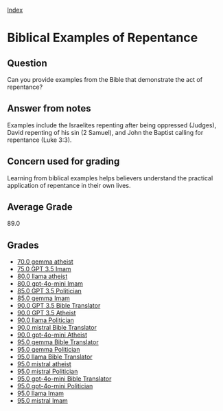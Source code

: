 
[Index](../index.md)
# Biblical Examples of Repentance
## Question
Can you provide examples from the Bible that demonstrate the act of repentance?

## Answer from notes
Examples include the Israelites repenting after being oppressed (Judges), David repenting of his sin (2 Samuel), and John the Baptist calling for repentance (Luke 3:3).

## Concern used for grading
Learning from biblical examples helps believers understand the practical application of repentance in their own lives.

## Average Grade
89.0

## Grades
 * [70.0 gemma atheist](../answers/gemma_atheist/Biblical_Examples_of_Repentance.md)
 * [75.0 GPT 3.5 Imam](../answers/GPT_3.5_Imam/Biblical_Examples_of_Repentance.md)
 * [80.0 llama atheist](../answers/llama_atheist/Biblical_Examples_of_Repentance.md)
 * [80.0 gpt-4o-mini Imam](../answers/gpt-4o-mini_Imam/Biblical_Examples_of_Repentance.md)
 * [85.0 GPT 3.5 Politician](../answers/GPT_3.5_Politician/Biblical_Examples_of_Repentance.md)
 * [85.0 gemma Imam](../answers/gemma_Imam/Biblical_Examples_of_Repentance.md)
 * [90.0 GPT 3.5 Bible Translator](../answers/GPT_3.5_Bible_Translator/Biblical_Examples_of_Repentance.md)
 * [90.0 GPT 3.5 Atheist](../answers/GPT_3.5_Atheist/Biblical_Examples_of_Repentance.md)
 * [90.0 llama Politician](../answers/llama_Politician/Biblical_Examples_of_Repentance.md)
 * [90.0 mistral Bible Translator](../answers/mistral_Bible_Translator/Biblical_Examples_of_Repentance.md)
 * [90.0 gpt-4o-mini Atheist](../answers/gpt-4o-mini_Atheist/Biblical_Examples_of_Repentance.md)
 * [95.0 gemma Bible Translator](../answers/gemma_Bible_Translator/Biblical_Examples_of_Repentance.md)
 * [95.0 gemma Politician](../answers/gemma_Politician/Biblical_Examples_of_Repentance.md)
 * [95.0 llama Bible Translator](../answers/llama_Bible_Translator/Biblical_Examples_of_Repentance.md)
 * [95.0 mistral atheist](../answers/mistral_atheist/Biblical_Examples_of_Repentance.md)
 * [95.0 mistral Politician](../answers/mistral_Politician/Biblical_Examples_of_Repentance.md)
 * [95.0 gpt-4o-mini Bible Translator](../answers/gpt-4o-mini_Bible_Translator/Biblical_Examples_of_Repentance.md)
 * [95.0 gpt-4o-mini Politician](../answers/gpt-4o-mini_Politician/Biblical_Examples_of_Repentance.md)
 * [95.0 llama Imam](../answers/llama_Imam/Biblical_Examples_of_Repentance.md)
 * [95.0 mistral Imam](../answers/mistral_Imam/Biblical_Examples_of_Repentance.md)
